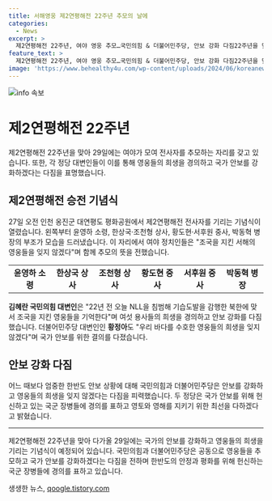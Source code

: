 ```yaml
---
title: 서해영웅 제2연평해전 22주년 추모의 날에
categories:
  - News
excerpt: >
  제2연평해전 22주년, 여야 영웅 추모…국민의힘 & 더불어민주당, 안보 강화 다짐22주년을 맞이하여 제2연평해전 전사자를 기리는 행사가 열리고, 여야는 모두 조국을 위해 희생한 영웅들을 잊지 않겠다고 밝혀, 북한의 도발에 강한 대응을 다짐했다. 김혜란 국민의힘 대변인은 영웅들의 희생을 잊지 않고 안보를 강화해 대한민국을 지킬 것이라고 강조했으며, 황정아 더불어민주당 대변인도 영웅들의 희생을 기억하고 안보를 강화하여 평화로운 대한민국을 만들 것이라고 전했다.
feature_text: >
  제2연평해전 22주년, 여야 영웅 추모…국민의힘 & 더불어민주당, 안보 강화 다짐22주년을 맞이하여 제2연평해전 전사자를 기리는 행사가 열리고, 여야는 모두 조국을 위해 희생한 영웅들을 잊지 않겠다고 밝혀, 북한의 도발에 강한 대응을 다짐했다. 김혜란 국민의힘 대변인은 영웅들의 희생을 잊지 않고 안보를 강화해 대한민국을 지킬 것이라고 강조했으며, 황정아 더불어민주당 대변인도 영웅들의 희생을 기억하고 안보를 강화하여 평화로운 대한민국을 만들 것이라고 전했다.
image: 'https://www.behealthy4u.com/wp-content/uploads/2024/06/koreanews.jpg'
---
```


<p><img src="https://www.behealthy4u.com/wp-content/uploads/2024/06/koreanews.jpg" alt="info 속보" /></p>

<h1>제2연평해전 22주년</h1>

<p data-ke-size="size16">제2연평해전 22주년을 맞아 29일에는 여야가 모여 전사자를 추모하는 자리를 갖고 있습니다. 또한, 각 정당 대변인들이 이를 통해 영웅들의 희생을 경의하고 국가 안보를 강화하겠다는 다짐을 표명했습니다.</p>

<h2 data-ke-size="size26">제2연평해전 승전 기념식</h2>

<p data-ke-size="size16">27일 오전 인천 옹진군 대연평도 평화공원에서 제2연평해전 전사자를 기리는 기념식이 열렸습니다. 왼쪽부터 윤영하 소령, 한상국·조천형 상사, 황도현·서후원 중사, 박동혁 병장의 부조가 모습을 드러냈습니다. 이 자리에서 여야 정치인들은 "조국을 지킨 서해의 영웅들을 잊지 않겠다"며 함께 추모의 뜻을 전했습니다.</p>

<table>
    <tr>
        <td style="text-align: center; height: 17px;"><b>윤영하 소령</b></td>
        <td style="text-align: center; height: 17px;"><b>한상국 상사</b></td>
        <td style="text-align: center; height: 17px;"><b>조천형 상사</b></td>
        <td style="text-align: center; height: 17px;"><b>황도현 중사</b></td>
        <td style="text-align: center; height: 17px;"><b>서후원 중사</b></td>
        <td style="text-align: center; height: 17px;"><b>박동혁 병장</b></td>
    </tr>
</table>

<p data-ke-size="size16"><b>김혜란 국민의힘 대변인</b>은 "22년 전 오늘 NLL을 침범해 기습도발을 감행한 북한에 맞서 조국을 지킨 영웅들을 기억한다"며 여섯 용사들의 희생을 경의하고 안보 강화를 다짐했습니다. 더불어민주당 대변인인 <b>황정아</b>도 "우리 바다를 수호한 영웅들의 희생을 잊지 않겠다"며 국가 안보를 위한 결의를 다졌습니다.</p>

<h2 data-ke-size="size26">안보 강화 다짐</h2>

<p data-ke-size="size16">어느 때보다 엄중한 한반도 안보 상황에 대해 국민의힘과 더불어민주당은 안보를 강화하고 영웅들의 희생을 잊지 않겠다는 다짐을 피력했습니다. 두 정당은 국가 안보를 위해 헌신하고 있는 국군 장병들에 경의를 표하고 영토와 영해를 지키기 위한 최선을 다하겠다고 밝혔습니다.</p>

<hr>

<p data-ke-size="size16">제2연평해전 22주년을 맞아 다가올 29일에는 국가의 안보를 강화하고 영웅들의 희생을 기리는 기념식이 예정되어 있습니다. 국민의힘과 더불어민주당은 공동으로 영웅들을 추모하고 국가 안보를 강화하겠다는 다짐을 전하며 한반도의 안정과 평화를 위해 헌신하는 국군 장병들에 경의를 표하고 있습니다.</p>
생생한 뉴스, <a href="https://qoogle.tistory.com" rel="dofollow">qoogle.tistory.com</a>


